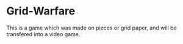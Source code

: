 # Grid-Warfare
This is a game which was made on pieces or grid paper, and will be transfered into a video game.
